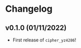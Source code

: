 # Changelog

<!--next-version-placeholder-->

## v0.1.0 (01/11/2022)

- First release of `cipher_yz4286`!